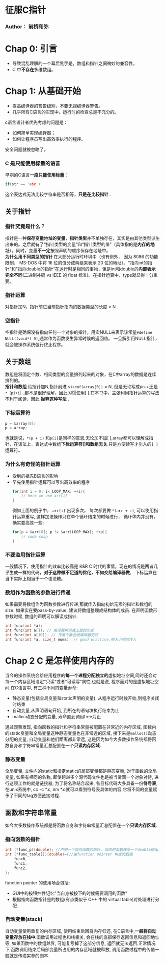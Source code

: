 # 征服C指针

### Author： 前桥和弥

# Chap 0: 引言

* 导致混乱理解的一个幕后黑手是，数组和指针之间微妙的兼容性。
* C 中**不存在**多维数组。

# Chap 1: 从基础开始
* 提高编译器的警告级别，不要无视编译器警告。
* 几乎所有C语言的实现中，运行时的检查总是不充分的。

c语言设计者优先考虑的问题是：
* 如何简单实现编译器；
* 如何让程序员写出高效率执行的程序。

安全问题就被忽略了。  
### C 是只能使用标量的语言
早期的C语言**一度只能使用标量**：  
```c
if(str == 'abc')
```
这个表达式无法比较字符串是否相等，**只是在比较指针** .
## 关于指针
### 指针究竟是什么？
指针是一种**保存变量地址的变量**，**指针类型**并不单独存在，其实是由其他类型派生出来的。之后就有了“指针类型的变量”和“指针类型的值”（具体指的是**内存的地址**）。同时，变量**不一定**按照声明的顺序保存在地址中。  
**为什么用不同类型的指针** 在大部分运行时环境中（也有例外， 因为 8086 的功能限制， MS-DOS 中将 16 位的值分成两组来表示 20 位的地址），"指向int的指针"和"指向double的指针“在运行时是相同的事物，但是int和double的**内部表示完全不同**(二进制补码 vs IEEE 的 float 标准)。在指针运算中，type就显得十分重要。  
### 指针运算
对指针加N，指针前进当前指针指向的数据类型的长度 $\times$ N .
### 空指针
空指针是确保没有指向任何一个对象的指针，用宏NULL来表示该常量`#define NULL((void*) 0)`,通常作为函数发生异常时候的返回值。 一旦解引用NULL指针，就会被操作系统强行终止程序。

## 关于数组
数组是将固定个数、相同类型的变量排列起来的对象，在C中array的数据是连续排列的。  
**指针和数组** 给指针加N,指针前进 `sizeof(array[0])` $\times$ N, 但是无论写成pi++还是`*（pi+i）`,都不是很好理解，因此习惯使用[ ].在本书中，主张利用指针运算的写法不利于阅读，因此 **抛弃这种写法** .
### 下标运算符

```c
p = &array[0];
p = array;
```

也就是说，`*(p + i)` 和`p[i]`是同样的意思,无论加不加[ ],array都可以理解成指针，在语法上，表达式中数组**下标运算符[]和数组无关**.只是方便读写才引入的`[ ]`运算符。  

### 为什么有奇怪的指针运算

- 受到的祖先B语言的影响
- 早先使用指针运算可以写出高效率的程序
    ```C++
    for(int i = 0; i< LOOP_MAX; ++i){
        // here we use arr[i]
    }
    ```
    例如上面的例子中， `arr[i]` 出现多次， 每次都要做 `*(arr + i)`, 可以使用指针运算重写, 这样加法操作只在单个循环结束的时候进行， 循环体内并没有， 确实要高效一些:
    ```C++
    for(p = &arr[0]; p != &arr[LOOP_MAX]; ++p){
        // code snap 
    }
    ```
### 不要滥用指针运算
一般情况下，使用指针的效率比较高是 K&R C 时代的事情，现在的情况是两者几乎生成一样的代码，**对于这种微不足道的优化，不如交给编译器做**， 下标运算在当下实际上相当于一个语法糖。

### 数组作为函数的参数进行传递

如果需要将数组作为函数参数进行传递,那就传入指向初始元素的指针和数组的size. 如果实在要pass-by-value, 建议将数组整理成结构体的成员.
在声明函数形参数时候, 数组的声明可以解读成指针.
```C
int func(int *a);
int func(int a[]); // 编译器解读成上面的形式
int func(int a[10]); // 元素个数会被编译器无视
int func(int *a, size_t nums); // good practice,把大小同时传入
```

# Chap 2 C 是怎样使用内存的

当今的操作系统会给应用程序的**每一个进程分配独立的**虚拟地址空间,同时还会对每一个内存区域设定"只读"或者"可读写"属性,也就是说, 程序面对的是虚拟地址空间.在C语言中, 有三种不同的变量寿命:
* 静态变量(包括全局变量和static声明的变量), 从程序运行时候开始,到程序关闭时结束
* 自动变量,从声明语句开始, 到所在的语句块执行结束为止
* malloc动态分配的变量, 寿命直到调用free为止

通过观察发现, 指向函数的指针和字符串常量被配置在非常近的内存区域, 函数内的static变量和全局变量这种静态变量也在非常近的区域, 接下来是`malloc()`动态分配的变量, 自动变量和他们距离都非常远, 这是因为如今大多数操作系统都将函数自身和字符串常量汇总配置在一个**只读内存区域**.  


### 静态变量
全局变量, 文件内的static和指定static的局部变量都是静态变量, 对于函数的全局变量, 如果有相同的名称, 即使跨越多个源代码文件也是被当做同一个对象对待, 进行这项工作的就是链接器, 为了将名称结合起来, 各目标代码大多具备一份**符号表**,在unix系统中, cc -c *.c, nm *.o就可以看到符号表具体的内容,它将不同的变量赋予了不同的tag方便链接过程.

## 函数和字符串常量
如今大多数操作系统都是将函数自身和字符串常量汇总配置在一个**只读内存区域**.
### 指向函数的指针
```C
int (*func_p)(double); //声明一个指向函数的指针, 指向的函数接受一个double输出, 输出一个int
int (*func_table[])(double)={//由function pointer 构成的数组
    func0,
    func1,
    func2,
};
```
function pointer 的使用场合包括:
* GUI中的按钮控件记忆"当自身被按下的时候需要调用的函数"
* 根据指向函数指针是的数组(有点类似于 C++ 中的 virtual table)对处理进行分配

### 自动变量(stack)
自动变量使用重复的内存区域, 使用结束后回将内存归还, 在C语言中,**一般将自动变量存放在栈中**.函数调用过程也和栈相关, 会在栈的底部保存返回信息和返回地址等, 如果函数中的数组越界, 可能复写掉了这部分信息, 返回就无法返回.正常情况下,函数调用结束后局部变量所占用的内存区域就被释放, 调用函数过程中的传值一般就是传递实参的副本.